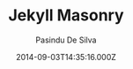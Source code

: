 ---
layout: JamstackTheme
title: Jekyll Masonry
github: https://github.com/pasindud/jekyll-masonry
demo: https://pasindud.github.io/
author: Pasindu De Silva
ssg: Jekyll
date: 2014-09-03T14:35:16.000Z
description: Jekyll theme based on masonry
stale: true
disabled: true
disabled_reason: demo url not found
---